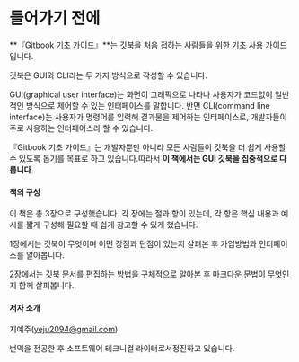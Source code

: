 # 들어가기 전에

&#x20; **『Gitbook 기초 가이드』**는 깃북을 처음 접하는 사람들을 위한 기초 사용 가이드입니다.&#x20;

&#x20; 깃북은 GUI와 CLI라는 두 가지 방식으로 작성할 수 있습니다.&#x20;

&#x20; GUI(graphical user interface)는 화면이 그래픽으로 나타나 사용자가 코드없이 일반적인 방식으로 제어할 수 있는 인터페이스를 말합니다. 반면 CLI(command line interface)는 사용자가 명령어를 입력해 결과물을 제어하는 인터페이스로, 개발자들이 주로 사용하는 인터페이스라 할 수 있습니다.&#x20;

&#x20; 『Gitbook 기초 가이드』는 개발자뿐만 아니라 모든 사람들이 깃북을 더 쉽게 사용할 수 있도록 돕기를 목표로 하고 있습니다.따라서 **이 책에서는 GUI 깃북을 집중적으로 다룹니다.**

#### 책의 구성

&#x20; 이 책은 총 3장으로 구성했습니다. 각 장에는 절과 항이 있는데, 각 항은 핵심 내용과 예시를 짧게 구성해 필요할 때 쉽게 참고할 수 있게 했습니다.

&#x20; 1장에서는 깃북이 무엇이며 어떤 장점과 단점이 있는지 살펴본 후 가입방법과 인터페이스를 알아봅니다.

&#x20; 2장에서는 깃북 문서를 편집하는 방법을 구체적으로 알아본 후 마크다운 문법이 무엇인지 함께 살펴봅니다.





#### 저자 소개

지예주(yeju2094@gmail.com)

번역을 전공한 후 소프트웨어 테크니컬 라이터로서정진하고 있습니다.&#x20;
